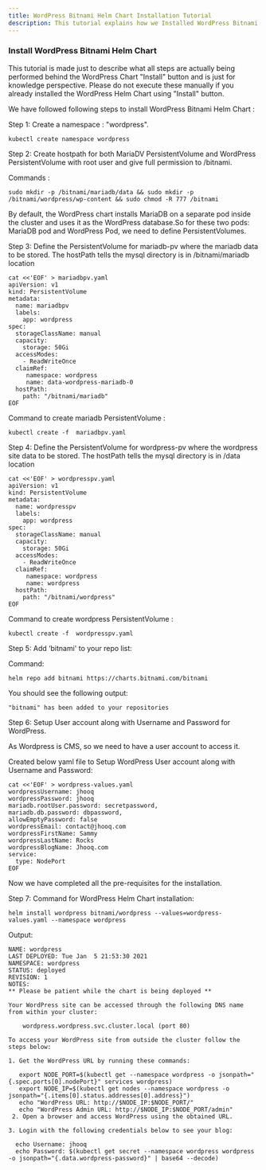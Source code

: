 ```yaml
---
title: WordPress Bitnami Helm Chart Installation Tutorial
description: This tutorial explains how we Installed WordPress Bitnami Helm Chart
---
```




### Install WordPress Bitnami Helm Chart

This tutorial is made just to describe what all steps are actually being performed behind the WordPress Chart "Install" button and is just for knowledge perspective.
Please do not execute these manually if you already installed the WordPress Helm Chart using "Install" button. 

We have followed following steps to install WordPress Bitnami Helm Chart :

Step 1: Create a namespace : "wordpress". 

```
kubectl create namespace wordpress
```

Step 2: Create hostpath for both MariaDV PersistentVolume and WordPress PersistentVolume with root user and give full permission to /bitnami.

Commands :

```
sudo mkdir -p /bitnami/mariadb/data && sudo mkdir -p /bitnami/wordpress/wp-content && sudo chmod -R 777 /bitnami
```


By default, the WordPress chart installs MariaDB on a separate pod inside the cluster and uses it as the WordPress database.So for these two pods: MariaDB pod and WordPress Pod, we need to define PersistentVolumes.
   
Step 3:  Define the PersistentVolume for mariadb-pv where the mariadb data to be stored. The hostPath tells the mysql directory is in /bitnami/mariadb location

```
cat <<'EOF' > mariadbpv.yaml
apiVersion: v1
kind: PersistentVolume
metadata:
  name: mariadbpv
  labels:
    app: wordpress
spec:
  storageClassName: manual
  capacity:
    storage: 50Gi
  accessModes:
    - ReadWriteOnce
  claimRef:
     namespace: wordpress
     name: data-wordpress-mariadb-0
  hostPath:
    path: "/bitnami/mariadb"
EOF
```


Command to create mariadb PersistentVolume :

```
kubectl create -f  mariadbpv.yaml
```


Step 4: Define the PersistentVolume for wordpress-pv where the wordpress site data to be stored. The hostPath tells the mysql directory is in /data location

```
cat <<'EOF' > wordpresspv.yaml
apiVersion: v1
kind: PersistentVolume
metadata:
  name: wordpresspv
  labels:
    app: wordpress
spec:
  storageClassName: manual
  capacity:
    storage: 50Gi
  accessModes:
    - ReadWriteOnce
  claimRef:
     namespace: wordpress
     name: wordpress
  hostPath:
    path: "/bitnami/wordpress"
EOF
```


Command to create wordpress PersistentVolume :

```
kubectl create -f  wordpresspv.yaml
```



Step 5: Add ‘bitnami' to your repo list:

Command:

```
helm repo add bitnami https://charts.bitnami.com/bitnami
```

You should see the following output:

```
"bitnami" has been added to your repositories
```


Step 6: Setup User account along with Username and Password for WordPress.

As Wordpress is CMS, so we need to have a user account to access it.

Created below yaml file to Setup WordPress User account along with Username and Password:

```
cat <<'EOF' > wordpress-values.yaml
wordpressUsername: jhooq
wordpressPassword: jhooq
mariadb.rootUser.password: secretpassword,
mariadb.db.password: dbpassword,
allowEmptyPassword: false
wordpressEmail: contact@jhooq.com
wordpressFirstName: Sammy
wordpressLastName: Rocks
wordpressBlogName: Jhooq.com
service: 
  type: NodePort
EOF
```


Now we have completed all the pre-requisites for the installation. 

Step 7: Command for WordPress Helm Chart installation:

```
helm install wordpress bitnami/wordpress --values=wordpress-values.yaml --namespace wordpress 
```

Output:

```
NAME: wordpress
LAST DEPLOYED: Tue Jan  5 21:53:30 2021
NAMESPACE: wordpress
STATUS: deployed
REVISION: 1
NOTES:
** Please be patient while the chart is being deployed **

Your WordPress site can be accessed through the following DNS name from within your cluster:

    wordpress.wordpress.svc.cluster.local (port 80)

To access your WordPress site from outside the cluster follow the steps below:

1. Get the WordPress URL by running these commands:

   export NODE_PORT=$(kubectl get --namespace wordpress -o jsonpath="{.spec.ports[0].nodePort}" services wordpress)
   export NODE_IP=$(kubectl get nodes --namespace wordpress -o jsonpath="{.items[0].status.addresses[0].address}")
   echo "WordPress URL: http://$NODE_IP:$NODE_PORT/"
   echo "WordPress Admin URL: http://$NODE_IP:$NODE_PORT/admin"
 2. Open a browser and access WordPress using the obtained URL.

3. Login with the following credentials below to see your blog:

  echo Username: jhooq
  echo Password: $(kubectl get secret --namespace wordpress wordpress -o jsonpath="{.data.wordpress-password}" | base64 --decode)
```




